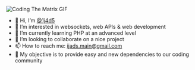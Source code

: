 <p align="center">



![Coding The Matrix GIF](https://media3.giphy.com/media/10zxDv7Hv5RF9C/giphy.gif?cid=ecf05e47z69bx014x0mw2w9kf2dwz9lhi5chw1aslalwdrg8&amp;ep=v1_gifs_search&amp;rid=giphy.gif&amp;ct=g)

- 👋 Hi, I’m [@1j4d5](https://github.com/1j4d5)
- 👀 I’m interested in websockets, web APIs & web development
- 🌱 I’m currently learning PHP at an advanced level
- 💞️ I’m looking to collaborate on a nice project
- 📫 How to reach me: [ijads.main@gmail.com](mailto:ijads.main@gmail.com)
- 🔑 My objective is to provide easy and new dependencies to our coding community

</p>
